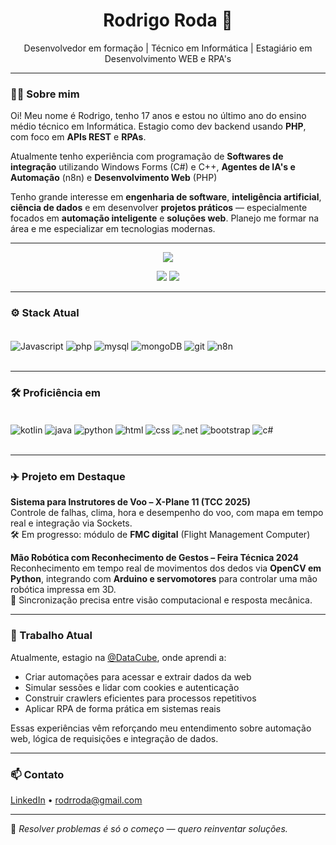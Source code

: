 <h1 align="center">Rodrigo Roda 🚀</h1>
<p align="center">Desenvolvedor em formação | Técnico em Informática | Estagiário em Desenvolvimento WEB e RPA's</p>

---

### 👨‍💻 Sobre mim

Oi! Meu nome é Rodrigo, tenho 17 anos e estou no último ano do ensino médio técnico em Informática. Estagio como dev backend usando **PHP**, com foco em **APIs REST** e **RPAs**.

Atualmente tenho experiência com programação de **Softwares de integração** utilizando Windows Forms (C#) e C++, **Agentes de IA's e Automação** (n8n) e **Desenvolvimento Web** (PHP)

Tenho grande interesse em **engenharia de software**, **inteligência artificial**, **ciência de dados** e em desenvolver **projetos práticos** — especialmente focados em **automação inteligente** e **soluções web**. Planejo me formar na área e me especializar em tecnologias modernas.

---

<p align="center">
  <img src="https://github-readme-stats.vercel.app/api/top-langs/?username=rod-roda&layout=compact&card_width=800&theme=dracula" />
</p>
<p align="center">
  <img src="https://img.shields.io/badge/Student-Information%20Technology-2196f3?style=for-the-badge"/>
  <img src="https://img.shields.io/badge/Working-Web%20Development%20and%20Automation-0078D4?style=for-the-badge" />
</p>

---

### ⚙️ Stack Atual

<div style="display: inline_block"><br/>
    <img align="center" alt="Javascript" src="https://img.shields.io/badge/JavaScript-323330?style=for-the-badge&logo=javascript&logoColor=F7DF1E"/>
    <img align="center" alt="php" src="https://img.shields.io/badge/PHP-777BB4?style=for-the-badge&logo=php&logoColor=white"/>
    <img align="center" alt="mysql" src="https://img.shields.io/badge/MySQL-00000F?style=for-the-badge&logo=mysql&logoColor=white"/>
    <img align="center" alt="mongoDB" src="https://img.shields.io/badge/MongoDB-4EA94B?style=for-the-badge&logo=mongodb&logoColor=white"/>
    <img align="center" alt="git" src="https://img.shields.io/badge/GIT-E44C30?style=for-the-badge&logo=git&logoColor=white"/>
    <img align="center" alt="n8n" src="https://img.shields.io/badge/n8n-FF2D55?style=for-the-badge&logo=n8n&logoColor=white"/>
</div><br/>

---

### 🛠️ Proficiência em

<div style="display: inline_block"><br/>
    <img align="center" alt="kotlin" src="https://img.shields.io/badge/Kotlin-0095D5?&style=for-the-badge&logo=kotlin&logoColor=white"/>
    <img align="center" alt="java" src="https://img.shields.io/badge/Java-ED8B00?style=for-the-badge&logo=openjdk&logoColor=white"/>
    <img align="center" alt="python" src="https://img.shields.io/badge/Python-14354C?style=for-the-badge&logo=python&logoColor=white"/>
    <img align="center" alt="html" src="https://img.shields.io/badge/HTML5-E34F26?style=for-the-badge&logo=html5&logoColor=white"/>
    <img align="center" alt="css" src="https://img.shields.io/badge/CSS-239120?&style=for-the-badge&logo=css3&logoColor=white"/>
    <img align="center" alt=".net" src="https://img.shields.io/badge/.NET-5C2D91?style=for-the-badge&logo=.net&logoColor=white"/>   
    <img align="center" alt="bootstrap" src="https://img.shields.io/badge/Bootstrap-563D7C?style=for-the-badge&logo=bootstrap&logoColor=white"/>
    <img align="center" alt="c#" src="https://img.shields.io/badge/C%23-239120?style=for-the-badge&logo=c-sharp&logoColor=white"/>
</div><br/>

---

### ✈️ Projeto em Destaque

**Sistema para Instrutores de Voo – X-Plane 11 (TCC 2025)**  
Controle de falhas, clima, hora e desempenho do voo, com mapa em tempo real e integração via Sockets.  
🛠 Em progresso: módulo de **FMC digital** (Flight Management Computer)

**Mão Robótica com Reconhecimento de Gestos – Feira Técnica 2024**  
Reconhecimento em tempo real de movimentos dos dedos via **OpenCV em Python**, integrando com **Arduino e servomotores** para controlar uma mão robótica impressa em 3D.  
🎯 Sincronização precisa entre visão computacional e resposta mecânica.

---

### 💼 Trabalho Atual

Atualmente, estagio na [@DataCube](https://github.com/DataCube), onde aprendi a:

- Criar automações para acessar e extrair dados da web  
- Simular sessões e lidar com cookies e autenticação  
- Construir crawlers eficientes para processos repetitivos  
- Aplicar RPA de forma prática em sistemas reais

Essas experiências vêm reforçando meu entendimento sobre automação web, lógica de requisições e integração de dados.

---

### 📫 Contato

[LinkedIn](https://www.linkedin.com/in/rodrigo-roda-432972309/) • rodrroda@gmail.com

---

🧩 *Resolver problemas é só o começo — quero reinventar soluções.*
